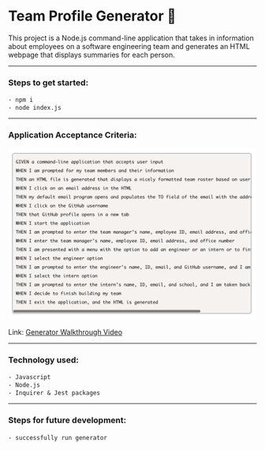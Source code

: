 # Team Profile Generator :busts_in_silhouette:

This project is a Node.js command-line application that takes in information about employees on a software engineering team and generates an HTML webpage that displays summaries for each person.

---

### **Steps to get started:**
```
- npm i
- node index.js
```
---

### **Application Acceptance Criteria:**
![Image of Project](./assets/images/criteria.png)

Link: [Generator Walkthrough Video](https://drive.google.com/file/d/1y6S0JN0MR-fX8vzLktl6851cRabGfC36/view)



---
### **Technology used:**
```
- Javascript
- Node.js
- Inquirer & Jest packages
```

---

### **Steps for future development:**
```
- successfully run generator
```
